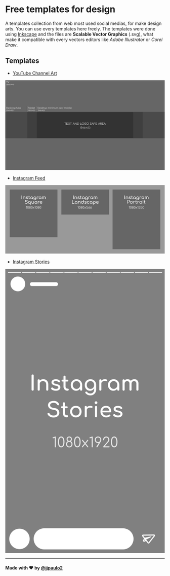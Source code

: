 # Free templates for design

A templates collection from web most used social medias, for make design arts. You can use every templates here freely. The templates were done using [Inkscape](https://inkscape.org) and the files are **Scalable Vector Graphics** (.svg), what make it compatible with every vectors editors like _Adobe Illustrator_ or _Corel Draw_.

## Templates

 - [YouTube Channel Art](templates/youtube-channel-art-1440p.svg)

 ![](templates/youtube-channel-art-1440p.svg)

 - [Instagram Feed](templates/instagram-feed-1080p.svg)

 ![](templates/instagram-feed-1080p.svg)

 - [Instagram Stories](templates/instagram-stories-1080p.svg)

 ![](templates/instagram-stories-1080p.svg)


---
#### Made with :hearts: by [@jjpaulo2](https://github.com/jjpaulo2)
